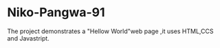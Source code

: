 # Niko-Pangwa-91

The project demonstrates a "Hellow World"web page ,it uses HTML,CCS and Javastript.

